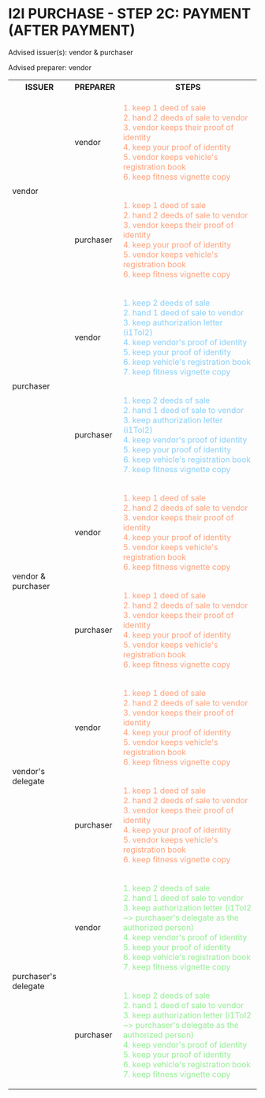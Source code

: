 # I2I PURCHASE - STEP 2C: PAYMENT (AFTER PAYMENT)

Advised issuer(s): vendor & purchaser

Advised preparer: vendor

<table>
  <tr>
    <th>ISSUER</th>
    <th>PREPARER</th>
    <th>STEPS</th>
  </tr>

  <tr>
    <!-- ISSUER: vendor -->
    <!-- PREPARER: vendor -->
    <td rowspan="2">vendor</td>
    <td>vendor</td>
    <td style="color: lightsalmon;">
      <ol style="padding: 0; list-style-position: inside;">
        <li>keep 1 deed of sale</li>
        <li>hand 2 deeds of sale to vendor</li>
        <li>vendor keeps their proof of identity</li>
        <li>keep your proof of identity</li>
        <li>vendor keeps vehicle's registration book</li>
        <li>keep fitness vignette copy</li>
      </ol>
    </td>
  </tr>
  <tr>
    <!-- ISSUER: vendor -->
    <!-- PREPARER: purchaser -->
    <td>purchaser</td>
    <td style="color: lightsalmon;">
      <ol style="padding: 0; list-style-position: inside;">
        <li>keep 1 deed of sale</li>
        <li>hand 2 deeds of sale to vendor</li>
        <li>vendor keeps their proof of identity</li>
        <li>keep your proof of identity</li>
        <li>vendor keeps vehicle's registration book</li>
        <li>keep fitness vignette copy</li>
      </ol>
    </td>
  </tr>

  <tr>
    <!-- ISSUER: purchaser -->
    <!-- PREPARER: vendor -->
    <td rowspan="2">purchaser</td>
    <td>vendor</td>
    <td style="color: lightskyblue;">
      <ol style="padding: 0; list-style-position: inside;">
        <li>keep 2 deeds of sale</li>
        <li>hand 1 deed of sale to vendor</li>
        <li>keep authorization letter (i1ToI2)</li>
        <li>keep vendor's proof of identity</li>
        <li>keep your proof of identity</li>
        <li>keep vehicle's registration book</li>
        <li>keep fitness vignette copy</li>
      </ol>
    </td>
  </tr>
  <tr>
    <!-- ISSUER: purchaser -->
    <!-- PREPARER: purchaser -->
    <td>purchaser</td>
    <td style="color: lightskyblue;">
      <ol style="padding: 0; list-style-position: inside;">
        <li>keep 2 deeds of sale</li>
        <li>hand 1 deed of sale to vendor</li>
        <li>keep authorization letter (i1ToI2)</li>
        <li>keep vendor's proof of identity</li>
        <li>keep your proof of identity</li>
        <li>keep vehicle's registration book</li>
        <li>keep fitness vignette copy</li>
      </ol>
    </td>
  </tr>

  <tr>
    <!-- ISSUER: vendor & purchaser -->
    <!-- PREPARER: vendor -->
    <td rowspan="2">vendor & purchaser</td>
    <td>vendor</td>
    <td style="color: lightsalmon;">
      <ol style="padding: 0; list-style-position: inside;">
        <li>keep 1 deed of sale</li>
        <li>hand 2 deeds of sale to vendor</li>
        <li>vendor keeps their proof of identity</li>
        <li>keep your proof of identity</li>
        <li>vendor keeps vehicle's registration book</li>
        <li>keep fitness vignette copy</li>
      </ol>
    </td>
  </tr>
  <tr>
    <!-- ISSUER: vendor & purchaser -->
    <!-- PREPARER: purchaser -->
    <td>purchaser</td>
    <td style="color: lightsalmon;">
      <ol style="padding: 0; list-style-position: inside;">
        <li>keep 1 deed of sale</li>
        <li>hand 2 deeds of sale to vendor</li>
        <li>vendor keeps their proof of identity</li>
        <li>keep your proof of identity</li>
        <li>vendor keeps vehicle's registration book</li>
        <li>keep fitness vignette copy</li>
      </ol>
    </td>
  </tr>

  <tr>
    <!-- ISSUER: vendor's delegate -->
    <!-- PREPARER: vendor -->
    <td rowspan="2">vendor's delegate</td>
    <td>vendor</td>
    <td style="color: lightsalmon;">
      <ol style="padding: 0; list-style-position: inside;">
        <li>keep 1 deed of sale</li>
        <li>hand 2 deeds of sale to vendor</li>
        <li>vendor keeps their proof of identity</li>
        <li>keep your proof of identity</li>
        <li>vendor keeps vehicle's registration book</li>
        <li>keep fitness vignette copy</li>
      </ol>
    </td>
  </tr>
  <tr>
    <!-- ISSUER: vendor's delegate -->
    <!-- PREPARER: purchaser -->
    <td>purchaser</td>
    <td style="color: lightsalmon;">
      <ol style="padding: 0; list-style-position: inside;">
        <li>keep 1 deed of sale</li>
        <li>hand 2 deeds of sale to vendor</li>
        <li>vendor keeps their proof of identity</li>
        <li>keep your proof of identity</li>
        <li>vendor keeps vehicle's registration book</li>
        <li>keep fitness vignette copy</li>
      </ol>
    </td>
  </tr>

  <tr>
    <!-- ISSUER: purchaser's delegate -->
    <!-- PREPARER: vendor -->
    <td rowspan="2">purchaser's delegate</td>
    <td>vendor</td>
    <td style="color: lightgreen;">
      <ol style="padding: 0; list-style-position: inside;">
        <li>keep 2 deeds of sale</li>
        <li>hand 1 deed of sale to vendor</li>
        <li>keep authorization letter (i1ToI2 ~> purchaser's delegate as the authorized person)</li>
        <li>keep vendor's proof of identity</li>
        <li>keep your proof of identity</li>
        <li>keep vehicle's registration book</li>
        <li>keep fitness vignette copy</li>
      </ol>
    </td>
  </tr>
  <tr>
    <!-- ISSUER: purchaser's delegate -->
    <!-- PREPARER: purchaser -->
    <td>purchaser</td>
    <td style="color: lightgreen;">
      <ol style="padding: 0; list-style-position: inside;">
        <li>keep 2 deeds of sale</li>
        <li>hand 1 deed of sale to vendor</li>
        <li>keep authorization letter (i1ToI2 ~> purchaser's delegate as the authorized person)</li>
        <li>keep vendor's proof of identity</li>
        <li>keep your proof of identity</li>
        <li>keep vehicle's registration book</li>
        <li>keep fitness vignette copy</li>
      </ol>
    </td>
  </tr>
</table>

